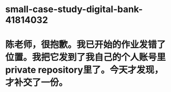 # small-case-study-digital-bank-41814032
# 陈老师，很抱歉。我已开始的作业发错了位置。我把它发到了我自己的个人账号里private repository里了。今天才发现，才补交了一份。
